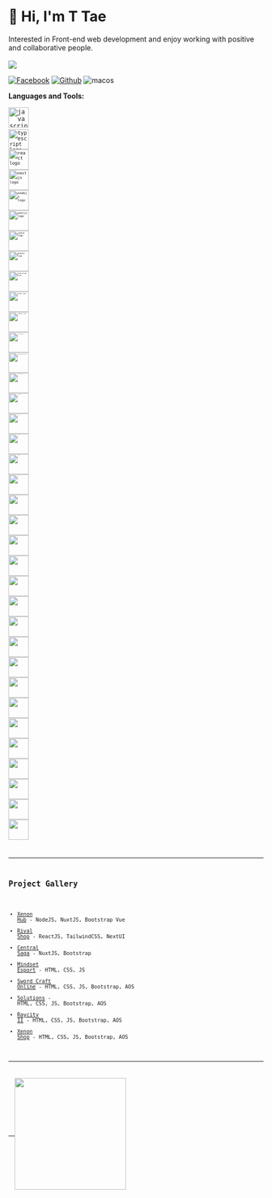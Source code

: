 # 👋 Hi, I'm T Tae
Interested in Front-end web development and enjoy working with positive and collaborative people.
<br><br>
<a href="https://github.com/taetiffy"><img src="https://count.getloli.com/get/@taetiffy?theme=rule34"/></a>

<p>
  <a href="https://www.facebook.com/profile.php?id=100056884506607"><img alt="Facebook" src="https://img.shields.io/badge/facebook-%231877F2.svg?&style=for-the-badge&logo=facebook&logoColor=white"/></a>
  <a href="https://github.com/taetiffy"><img alt="Github" src="https://img.shields.io/badge/GitHub-100000?style=for-the-badge&logo=github&logoColor=white"/></a>
  <img alt="macos" src="https://img.shields.io/badge/mac%20os-000000?style=for-the-badge&logo=apple&logoColor=white"/>
</a>
</p>

<strong>Languages and Tools:</strong>

<code><img src="https://cdn.jsdelivr.net/gh/devicons/devicon/icons/javascript/javascript-original.svg" height="40" alt="javascript logo"  /></code>
  <code><img width="12" />
  <code><img src="https://cdn.jsdelivr.net/gh/devicons/devicon/icons/typescript/typescript-original.svg" height="40" alt="typescript logo"  /></code>
  <code><img width="12" />
  <code><img src="https://cdn.jsdelivr.net/gh/devicons/devicon/icons/react/react-original.svg" height="40" alt="react logo"  /></code>
  <code><img width="12" />
  <code><img src="https://cdn.jsdelivr.net/gh/devicons/devicon/icons/nextjs/nextjs-original.svg" height="40" alt="nextjs logo"  /></code>
  <code><img width="12" />
  <code><img src="https://cdn.jsdelivr.net/gh/devicons/devicon/icons/nodejs/nodejs-original.svg" height="40" alt="nodejs logo"  /></code>
  <code><img width="12" />
  <code><img src="https://cdn.jsdelivr.net/gh/devicons/devicon/icons/nestjs/nestjs-plain.svg" height="40" alt="nestjs logo"  /></code>
  <code><img width="12" />
  <code><img src="https://cdn.jsdelivr.net/gh/devicons/devicon/icons/canva/canva-original.svg" height="40" alt="canva logo"  /></code>
  <code><img width="12" />
  <code><img src="https://cdn.jsdelivr.net/gh/devicons/devicon/icons/apache/apache-original.svg" height="40" alt="apache logo"  /></code>
  <code><img width="12" />
  <code><img src="https://cdn.jsdelivr.net/gh/devicons/devicon/icons/bootstrap/bootstrap-original.svg" height="40" alt="bootstrap logo"  /></code>
  <code><img width="12" />
  <code><img src="https://cdn.jsdelivr.net/gh/devicons/devicon/icons/bulma/bulma-plain.svg" height="40" alt="bulma logo"  /></code>
  <code><img width="12" />
  <code><img src="https://cdn.jsdelivr.net/gh/devicons/devicon/icons/codepen/codepen-plain.svg" height="40" alt="codepen logo"  /></code>
  <code><img width="12" />
  <code><img src="https://cdn.jsdelivr.net/gh/devicons/devicon/icons/css3/css3-original.svg" height="40" alt="css3 logo"  /></code>
  <code><img width="12" />
  <code><img src="https://cdn.jsdelivr.net/gh/devicons/devicon/icons/digitalocean/digitalocean-original.svg" height="40" alt="digitalocean logo"  /></code>
  <code><img width="12" />
  <code><img src="https://cdn.jsdelivr.net/gh/devicons/devicon/icons/electron/electron-original.svg" height="40" alt="electron logo"  /></code>
  <code><img width="12" />
  <code><img src="https://cdn.jsdelivr.net/gh/devicons/devicon/icons/figma/figma-original.svg" height="40" alt="figma logo"  /></code>
  <code><img width="12" />
  <code><img src="https://cdn.jsdelivr.net/gh/devicons/devicon/icons/eslint/eslint-original.svg" height="40" alt="eslint logo"  /></code>
  <code><img width="12" />
  <code><img src="https://cdn.jsdelivr.net/gh/devicons/devicon/icons/git/git-original.svg" height="40" alt="git logo"  /></code>
  <code><img width="12" />
  <code><img src="https://cdn.jsdelivr.net/gh/devicons/devicon/icons/github/github-original.svg" height="40" alt="github logo"  /></code>
  <code><img width="12" />
  <code><img src="https://cdn.jsdelivr.net/gh/devicons/devicon/icons/gitlab/gitlab-original.svg" height="40" alt="gitlab logo"  /></code>
  <code><img width="12" />
  <code><img src="https://cdn.jsdelivr.net/gh/devicons/devicon/icons/googlecloud/googlecloud-original.svg" height="40" alt="googlecloud logo"  /></code>
  <code><img width="12" />
  <code><img src="https://cdn.jsdelivr.net/gh/devicons/devicon/icons/html5/html5-original.svg" height="40" alt="html5 logo"  /></code>
  <code><img width="12" />
  <code><img src="https://cdn.jsdelivr.net/gh/devicons/devicon/icons/linux/linux-original.svg" height="40" alt="linux logo"  /></code>
  <code><img width="12" />
  <code><img src="https://cdn.jsdelivr.net/gh/devicons/devicon/icons/mongodb/mongodb-original.svg" height="40" alt="mongodb logo"  /></code>
  <code><img width="12" />
  <code><img src="https://cdn.jsdelivr.net/gh/devicons/devicon/icons/nuxtjs/nuxtjs-original.svg" height="40" alt="nuxtjs logo"  /></code>
  <code><img width="12" />
  <code><img src="https://cdn.jsdelivr.net/gh/devicons/devicon/icons/nginx/nginx-original.svg" height="40" alt="nginx logo"  /></code>
  <code><img width="12" />
  <code><img src="https://cdn.jsdelivr.net/gh/devicons/devicon/icons/php/php-original.svg" height="40" alt="php logo"  /></code>
  <code><img width="12" />
  <code><img src="https://cdn.jsdelivr.net/gh/devicons/devicon/icons/python/python-original.svg" height="40" alt="python logo"  /></code>
  <code><img width="12" />
  <code><img src="https://cdn.jsdelivr.net/gh/devicons/devicon/icons/sass/sass-original.svg" height="40" alt="sass logo"  /></code>
  <code><img width="12" />
  <code><img src="https://cdn.jsdelivr.net/gh/devicons/devicon/icons/svelte/svelte-original.svg" height="40" alt="svelte logo"  /></code>
  <code><img width="12" />
  <code><img src="https://cdn.jsdelivr.net/gh/devicons/devicon/icons/vuejs/vuejs-original.svg" height="40" alt="vuejs logo"  /></code>
  <code><img width="12" />
  <code><img src="https://cdn.jsdelivr.net/gh/devicons/devicon/icons/vscode/vscode-original.svg" height="40" alt="vscode logo"  /></code>
  <code><img width="12" />
  <code><img src="https://cdn.jsdelivr.net/gh/devicons/devicon/icons/xd/xd-plain.svg" height="40" alt="xd logo"  /></code>
  <code><img width="12" />
  <code><img src="https://cdn.jsdelivr.net/gh/devicons/devicon/icons/wordpress/wordpress-original.svg" height="40" alt="wordpress logo"  /></code>
  <code><img width="12" />
  <code><img src="https://cdn.jsdelivr.net/gh/devicons/devicon/icons/xcode/xcode-original.svg" height="40" alt="xcode logo"  /></code>
  <code><img width="12" />
  <code><img src="https://cdn.jsdelivr.net/gh/devicons/devicon/icons/unity/unity-original.svg" height="40" alt="unity logo"  /></code>
  <code><img width="12" />
  <code><img src="https://cdn.jsdelivr.net/gh/devicons/devicon/icons/ubuntu/ubuntu-plain.svg" height="40" alt="ubuntu logo"  /></code>

---
## Project Gallery
- [Xenon Hub](https://tiffy-portfolio.vercel.app/img/xenon-hub.gif) - NodeJS, NuxtJS, Bootstrap Vue
- [Rival Shop](https://tiffy-portfolio.vercel.app/img/rival-shop-sm.gif) - ReactJS, TailwindCSS, NextUI
- [Central Saga](https://tiffy-portfolio.vercel.app/img/central-ls-slide.gif) - NuxtJS, Bootstrap
- [Mindset Esport](https://tiffy-portfolio.vercel.app/img/esport.gif) - HTML, CSS, JS
- [Sword Craft Online](https://tiffy-portfolio.vercel.app/img/sao.gif) - HTML, CSS, JS, Bootstrap, AOS
- [Solutions](https://tiffy-portfolio.vercel.app/img/18fix.gif) - HTML, CSS, JS, Bootstrap, AOS
- [Raycity II](https://tiffy-portfolio.vercel.app/img/rc-ii.jpg) - HTML, CSS, JS, Bootstrap, AOS
- [Xenon Shop](https://tiffy-portfolio.vercel.app/img/xenon-shop.gif) - HTML, CSS, JS, Bootstrap, AOS
---

<a href="https://github.com/taetiffy">
  <img height="220" align="center" src="https://github-readme-stats.vercel.app/api?username=taetiffy&bg_color=30,e96443,904e95&title_color=fff&text_color=fff" />
</a>
